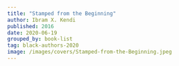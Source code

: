 ```yaml
---
title: "Stamped from the Beginning"
author: Ibram X. Kendi
published: 2016
date: 2020-06-19
grouped_by: book-list
tag: black-authors-2020
image: /images/covers/Stamped-from-the-Beginning.jpeg
---
```

